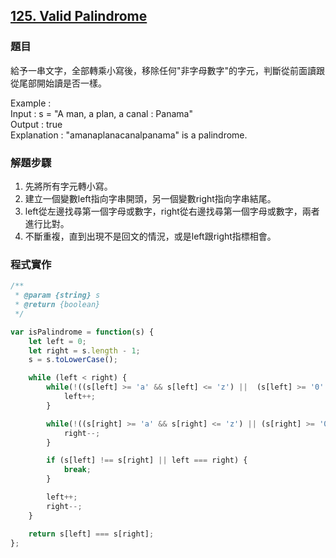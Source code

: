 ## [125. Valid Palindrome](https://leetcode.com/problems/valid-palindrome/description/?envType=study-plan-v2&envId=top-interview-150 "Title")

### 題目
給予一串文字，全部轉乘小寫後，移除任何"非字母數字"的字元，判斷從前面讀跟從尾部開始讀是否一樣。

Example :  
Input : s = "A man, a plan, a canal : Panama"  
Output : true  
Explanation : "amanaplanacanalpanama" is a palindrome.


### 解題步驟
1.  先將所有字元轉小寫。
2. 建立一個變數left指向字串開頭，另一個變數right指向字串結尾。
3. left從左邊找尋第一個字母或數字，right從右邊找尋第一個字母或數字，兩者進行比對。
4. 不斷重複，直到出現不是回文的情況，或是left跟right指標相會。


### 程式實作

```javascript
/**
 * @param {string} s
 * @return {boolean}
 */

var isPalindrome = function(s) {
    let left = 0;
    let right = s.length - 1;
    s = s.toLowerCase();

    while (left < right) {
        while(!((s[left] >= 'a' && s[left] <= 'z') ||  (s[left] >= '0' && s[left] <= '9')) && left < right) {
            left++;
        }

        while(!((s[right] >= 'a' && s[right] <= 'z') || (s[right] >= '0' && s[right] <= '9')) &&  left < right) {
            right--;
        }

        if (s[left] !== s[right] || left === right) {
            break;
        }

        left++;
        right--;
    }

    return s[left] === s[right];
};
```

